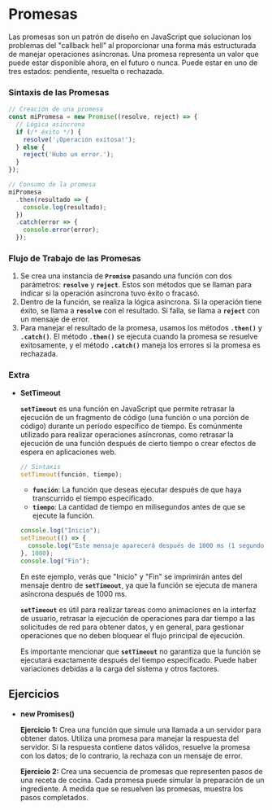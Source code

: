 # Promesas

Las promesas son un patrón de diseño en JavaScript que solucionan los problemas del "callback hell" al proporcionar una forma más estructurada de manejar operaciones asíncronas. Una promesa representa un valor que puede estar disponible ahora, en el futuro o nunca. Puede estar en uno de tres estados: pendiente, resuelta o rechazada.

### **Sintaxis de las Promesas**

```jsx
// Creación de una promesa
const miPromesa = new Promise((resolve, reject) => {
  // Lógica asíncrona
  if (/* éxito */) {
    resolve('¡Operación exitosa!');
  } else {
    reject('Hubo un error.');
  }
});

// Consumo de la promesa
miPromesa
  .then(resultado => {
    console.log(resultado);
  })
  .catch(error => {
    console.error(error);
  });
```

### **Flujo de Trabajo de las Promesas**

1. Se crea una instancia de **`Promise`** pasando una función con dos parámetros: **`resolve`** y **`reject`**. Estos son métodos que se llaman para indicar si la operación asíncrona tuvo éxito o fracasó.
2. Dentro de la función, se realiza la lógica asíncrona. Si la operación tiene éxito, se llama a **`resolve`** con el resultado. Si falla, se llama a **`reject`** con un mensaje de error.
3. Para manejar el resultado de la promesa, usamos los métodos **`.then()`** y **`.catch()`**. El método **`.then()`** se ejecuta cuando la promesa se resuelve exitosamente, y el método **`.catch()`** maneja los errores si la promesa es rechazada.

### Extra

- ********************SetTimeout********************
    
    **`setTimeout`** es una función en JavaScript que permite retrasar la ejecución de un fragmento de código (una función o una porción de código) durante un período específico de tiempo. Es comúnmente utilizado para realizar operaciones asíncronas, como retrasar la ejecución de una función después de cierto tiempo o crear efectos de espera en aplicaciones web.
    
    ```jsx
    // Sintaxis
    setTimeout(función, tiempo);
    ```
    
    - **`función`**: La función que deseas ejecutar después de que haya transcurrido el tiempo especificado.
    - **`tiempo`**: La cantidad de tiempo en milisegundos antes de que se ejecute la función.
    
    ```jsx
    console.log("Inicio");
    setTimeout(() => {
      console.log("Este mensaje aparecerá después de 1000 ms (1 segundo)");
    }, 1000);
    console.log("Fin");
    ```
    
    En este ejemplo, verás que "Inicio" y "Fin" se imprimirán antes del mensaje dentro de **`setTimeout`**, ya que la función se ejecuta de manera asíncrona después de 1000 ms.
    
    **`setTimeout`** es útil para realizar tareas como animaciones en la interfaz de usuario, retrasar la ejecución de operaciones para dar tiempo a las solicitudes de red para obtener datos, y en general, para gestionar operaciones que no deben bloquear el flujo principal de ejecución.
    
    Es importante mencionar que **`setTimeout`** no garantiza que la función se ejecutará exactamente después del tiempo especificado. Puede haber variaciones debidas a la carga del sistema y otros factores.
    

## Ejercicios

- **********new Promises()**********
    
    **Ejercicio 1:** Crea una función que simule una llamada a un servidor para obtener datos. Utiliza una promesa para manejar la respuesta del servidor. Si la respuesta contiene datos válidos, resuelve la promesa con los datos; de lo contrario, la rechaza con un mensaje de error.
    
    **Ejercicio 2:** Crea una secuencia de promesas que representen pasos de una receta de cocina. Cada promesa puede simular la preparación de un ingrediente. A medida que se resuelven las promesas, muestra los pasos completados.